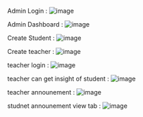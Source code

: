 Admin Login : 
![image](https://github.com/user-attachments/assets/f7b2e171-20e8-460f-a0c6-ae14581ac5a2)

Admin Dashboard : 
![image](https://github.com/user-attachments/assets/02fae435-9a85-4235-9f26-9dacbcaabd26)

Create Student :
![image](https://github.com/user-attachments/assets/cff4ba37-4c1d-49c0-bc37-1775e3aef4ba)

Create teacher :
![image](https://github.com/user-attachments/assets/08013bc7-b735-48c3-aa94-632621b0c6b6)

teacher login :
![image](https://github.com/user-attachments/assets/2c42d7fe-18fe-4802-9e74-5873a2e71a7d)

teacher can get insight of student : 
![image](https://github.com/user-attachments/assets/7b01e084-2212-4baf-b140-10f7f2fe0faf)

teacher announement :
![image](https://github.com/user-attachments/assets/df9e7268-21d2-47fd-a75f-7b39474984e3)

studnet announement view tab :
![image](https://github.com/user-attachments/assets/36b62514-e90f-43a3-bfa0-5a5dcbbeec5d)

